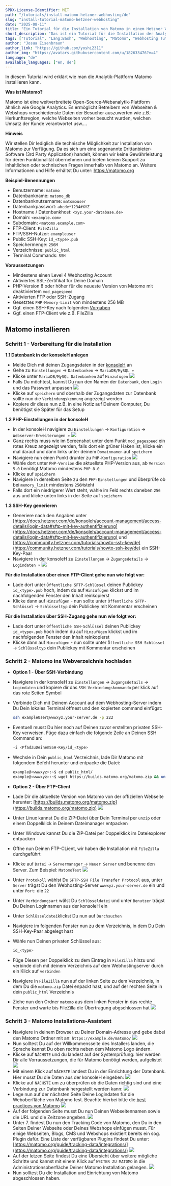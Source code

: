 ```yaml
---
SPDX-License-Identifier: MIT
path: "/tutorials/install-matomo-hetzner-webhosting/de"
slug: "install-tutorial-matomo-hetzner-webhosting"
date: "2025-08-11"
title: "Ein Tutorial für die Installation von Matomo in einem Hetzner Webhosting!"
short_description: "Das ist ein Tutorial für die Installation der Analytik-Plattform Matomo in einem Hetzner Webhosting. "
tags: ["Tutorial", "Lang:Bash", "Webhosting", "Matomo", "Webhosting Tutorials"]
author: "Josua Eisenbraun"
author_link: "https://github.com/yoshi2311"
author_img: "https://avatars.githubusercontent.com/u/182633476?v=4"
language: "de"
available_languages: ["en, de"]
---
```



In diesem Tutorial wird erklärt wie man die Analytik-Plattform Matomo installieren kann.

**Was ist Matomo?**

Matomo ist eine weitverbreitete Open-Source-Webanalytik-Plattform ähnlich wie Google Analytics. Es ermöglicht Betreibern von Webseiten & Webshops verschiedenste Daten der Besucher auszuwerten wie z.B.: Herkunftsregion, welche Webseiten vorher besucht wurden, welchen Umsatz der Kunde verantwortet usw....

**Hinweis**

Wir stellen Dir lediglich die technische Möglichkeit zur Installation von Matomo zur Verfügung. Da es sich um eine sogenannte Drittanbieter-Software (3rd Party Application) handelt, können wir keine Gewährleistung für deren Funktionalität übernehmen und bieten keinen Support zu inhaltlichen oder technischen Fragen innerhalb von Matomo an.
Weitere Informationen und Hilfe erhältst Du unter: <https://matomo.org>

**Beispiel-Benennungen**

* Benutzername: `matomo`
* Datenbankname: `matomo_db`
* Datenbanknutzername: `matomouser`
* Datenbankpasswort: `abcde*1234#XYZ`
* Hostname / Datenbankhost: `<xyz.your-database.de>`
* Domain: `<example.com>`
* Subdomain: `<matomo.example.com>`
* FTP-Client: `FileZilla`
* FTP/SSH-Nutzer: `exampleuser`
* Public SSH-Key: `id_<type>.pub`
* Speichermenge: `256M`
* Verzeichnisse: `public_html`
* Terminal Commands: `SSH`

**Voraussetzungen**

* Mindestens einen Level 4 Webhosting Account
* Aktiviertes SSL-Zertifikat für Deine Domain
* PHP-Version 8 oder höher für die neueste Version von Matomo mit deaktiviertem `mod_pagespeed`
* Aktivierten FTP oder SSH-Zugang
* Gesetztes `PHP-Memory-Limit` von mindestens 256 MB
* Ggf. einen SSH-Key nach folgenden [Vorgaben](https://docs.hetzner.com/de/konsoleh/account-management/access-details/login-data#ssh-schlussel)
* Ggf. einen FTP-Client wie z.B. FileZilla

## Matomo installieren

### Schritt 1 - Vorbereitung für die Installation

**1.1 Datenbank in der konsoleH anlegen**

* Melde Dich mit deinen Zugangsdaten in der [konsoleH](https://konsoleh.hetzner.com/) an
* Gehe zu `Einstellungen` -> `Datenbanken` -> `MariaDB/MySQL »`
* Klicke unter `MariaDB/MySQL Datenbanken` auf `Hinzufügen`
  ![](images/konsoleHDatenbankHinzufügen.png)
* Falls Du möchtest, kannst Du nun den Namen der `Datenbank`, den `Login` und das Passwort anpassen
  ![](images/konsoleHDatenbankEinrichtung.png)
* Klicke auf `speichern` und oberhalb der Zugangsdaten zur Datenbank sollte nun die `Verbindungskennung` angezeigt werden
* Kopiere dir diese nun z.B. in eine Notiz auf Deinem Computer, Du benötigst sie Später für das Setup

**1.2 PHP-Einstellungen in der konsoleH**

* In der konsoleH navigiere zu `Einstellungen` -> `Konfiguration` -> `Webserver-Erweiterungen »`
  ![](images/konsoleHWebserverErweiterungen.png)
* Ganz rechts muss wie im Screenshot unter dem Punkt `mod_pagespeed` ein rotes Kreuz angezeigt werden, falls dort ein grüner Haken ist, klicke ein mal darauf und dann links unter deinem `Domainnamen` auf `speichern`
* Navigiere nun einen Punkt drunter zu `PHP-Konfiguration`
  ![](images/konsoleHPHPKonfiguration.png)
* Wähle dort unter `PHP-Version` die aktuellste PHP-Version aus, ab `Version 5.0` benötigt Matomo mindestens `PHP 8.0`
* Klicke auf `speichern`
* Navigiere in derselben Seite zu den `PHP-Einstellungen` und überprüfe ob bei `memory_limit` mindestens `256M`steht
* Falls dort ein niedrigerer Wert steht, wähle im Feld rechts daneben `256` aus und klicke unten links in der Seite auf `speichern`

**1.3 SSH-Key generieren**

* Generiere nach den Angaben unter [https://docs.hetzner.com/de/konsoleh/account-management/access-details/login-data#sftp-mit-key-authentifizierung](https://docs.hetzner.com/de/konsoleh/account-management/access-details/login-data#sftp-mit-key-authentifizierung) und [https://community.hetzner.com/tutorials/howto-ssh-key/de](https://community.hetzner.com/tutorials/howto-ssh-key/de) ein SSH-Key-Paar
* Navigiere in der konsoleH zu `Einstellungen` -> `Zugangsdetails` -> `Logindaten »`
  ![](images/konsoleHLogindaten.png)

**Für die Installation über einen FTP-Client gehe nun wie folgt vor:**

* Lade dort unter `Öffentliche SFTP-Schlüssel` deinen Publickey `id_<type>.pub` hoch, indem du auf `Hinzufügen` klickst und im nachfolgenden Fenster den Inhalt reinkopierst
* Klicke dann auf `Hinzufügen` - nun sollte unter `Öffentliche SFTP-Schlüssel` -> `Schlüsseltyp` dein Publickey mit Kommentar erscheinen

**Für die Installation über SSH-Zugang gehe nun wie folgt vor:**

* Lade dort unter `Öffentliche SSH-Schlüssel` deinen Publickey `id_<type>.pub` hoch indem du auf `Hinzufügen` klickst und im nachfolgenden Fenster den Inhalt reinkopierst
* Klicke dann auf `Hinzufügen` - nun sollte unter `Öffentliche SSH-Schlüssel` -> `Schlüsseltyp` dein Publickey mit Kommentar erscheinen

### Schritt 2 - Matomo ins Webverzeichnis hochladen

* **Option 1 - Über SSH-Verbindung**

* Navigiere in der konsoleH zu `Einstellungen` -> `Zugangsdetails` -> `Logindaten` und kopiere dir das `SSH-Verbindungskommando` per klick auf das rote Seiten Symbol
* Verbinde Dich mit Deinem Account auf dem Webhosting-Server indem Du Dein lokales Terminal öffnest und den kopierten command einfügst:

  ```bash
  ssh exampleUser@wwwxyz.your-server.de -p 222
  ```

* Eventuell musst Du hier noch auf Deinen zuvor erstellten privaten SSH-Key verweisen. Füge dazu einfach die folgende Zeile an Deinen SSH Command an:

  ```bash
  -i <PfadZuDeinemSSH-Key/id_<type>
  ```

* Wechsle in Dein `public_html` Verzeichnis, lade Dir Matomo mit folgendem Befehl herunter und entpacke die Datei:

  ```bash
  example@<wwwxyz>:~$ cd public_html/
  example@<wwwxyz>:~$ wget https://builds.matomo.org/matomo.zip && unzip matomo.zip
  ```
  
* **Option 2 - Über FTP-Client**

* Lade Dir die aktuellste Version von Matomo von der offiziellen Webseite herunter: [https://builds.matomo.org/matomo.zip](https://builds.matomo.org/matomo.zip)
  ![](images/MatomoDownload.png)
* Unter Linux kannst Du die ZIP-Datei über Dein Terminal per `unzip` oder einem Doppelklick in Deinem Dateimanager entpacken
* Unter Windows kannst Du die ZIP-Datei per Doppelklick im Dateiexplorer entpacken
* Öffne nun Deinen FTP-CLient, wir haben die Installation mit `FileZilla` durchgeführt
* Klicke auf `Datei` -> `Servermanager` -> `Neuer Server` und benenne den Server. Zum Beispiel: `MatomoTest`
  ![](images/FileZillaServermanager.png)
* Unter `Protokoll` wählst Du `SFTP-SSH File Transfer Protocol` aus, unter `Server` trägst Du den Webhosting-Server `wwwxyz.your-server.de` ein und unter `Port`: die `22`
* Unter `Verbindungsart` wälst Du `Schlüsseldatei` und unter `Benutzer` trägst Du Deinen Loginnamen aus der konsoleH ein
* Unter `Schlüsseldatei`klickst Du nun auf `Durchsuchen`
* Navigiere im folgenden Fenster nun zu dem Verzeichnis, in dem Du Dein SSH-Key-Paar abgelegt hast
* Wähle nun Deinen privaten Schlüssel aus:

  ```bash
  id_<type>
  ```

* Füge Diesen per Doppelklick zu dem Eintrag in `FileZilla` hinzu und verbinde dich mit deinem Verzeichnis auf dem Webhostingserver durch ein Klick auf `verbinden`
* Navigiere in `FileZilla` nun auf der linken Seite zu dem Verzeichnis, in dem Du die `matomo.zip` Datei enpackt hast, und auf der rechten Seite in dein `public_html` Verzeichnis
* Ziehe nun den Ordner `matomo` aus dem linken Fenster in das rechte Fenster und warte bis FileZilla die Übertragung abgschlossen hat
  ![](images/MatomoFileZilla.png)
  
### Schritt 3 - Matomo Installations-Assistent

* Navigiere in deinem Browser zu Deiner Domain-Adresse und gebe dabei den Matomo Ordner mit an: `https://example.de/matomo/`
  ![](images/MatomoLandingPage.png)
* Nun solltest Du auf der Willkommensseite des Installers landen, die Sprache kannst Du oben rechts neben dem Matomo Logo ändern.
* Klicke auf `NÄCHSTE` und du landest auf der Systemprüfung: hier werden Dir alle Vorraussetzungen, die für Matomo benötigt werden, aufgelistet
  ![](images/MatomoSystemcheck.png)
* Mit einem Klick auf `NÄCHSTE` landest Du in der Einrichtung der Datenbank. Hier musst Du die Daten aus der konsoleH eingeben:
  ![](images/MatomoDatabase.png)
* Klicke auf `NÄCHSTE` um zu überprüfen ob die Daten richtig sind und eine Verbindung zur Datenbank hergestellt werden kann:
  ![](images/MatomoTestingDatabase.png)
* Lege nun auf der nächsten Seite Deine Logindaten für die Weboberfläche von Matomo fest. Beachte hierbei bitte die [best practices von Matomo](https://matomo.org/faq/on-premise/how-to-configure-matomo-for-security/)
  ![](images/MatomoSuperuser.png)
* Auf der folgenden Seite musst Du nun Deinen Webseitennamen sowie die URL und die Zeitzone angeben.
  ![](images/MatomoWebsite.png)
* Unter 7. findest Du nun den Tracking Code von Matomo, den Du in den Seiten Deiner Webseite oder Deines Webshops einfügen musst. Für einige Webseiten, Blogs, CMS und Webshops existiert bereits ein sog. Plugin dafür. Eine Liste der verfügbaren Plugins findest Du unter: [https://matomo.org/guide/tracking-data/integrations/](https://matomo.org/guide/tracking-data/integrations/)
  ![](images/MatomoTrackingcode.png)
* Auf der letzen Seite findest Du eine Übersicht über weitere mögliche Schritte und kannst mit einem Klick auf `WEITER ZU MATOMO` in die Administrationsoberfläche Deiner Matomo Installation gelangen.
  ![](images/MatomoFinalPage.png)
* Nun solltest Du die Installation und Einrichtung von Matomo abgeschlossen haben.
